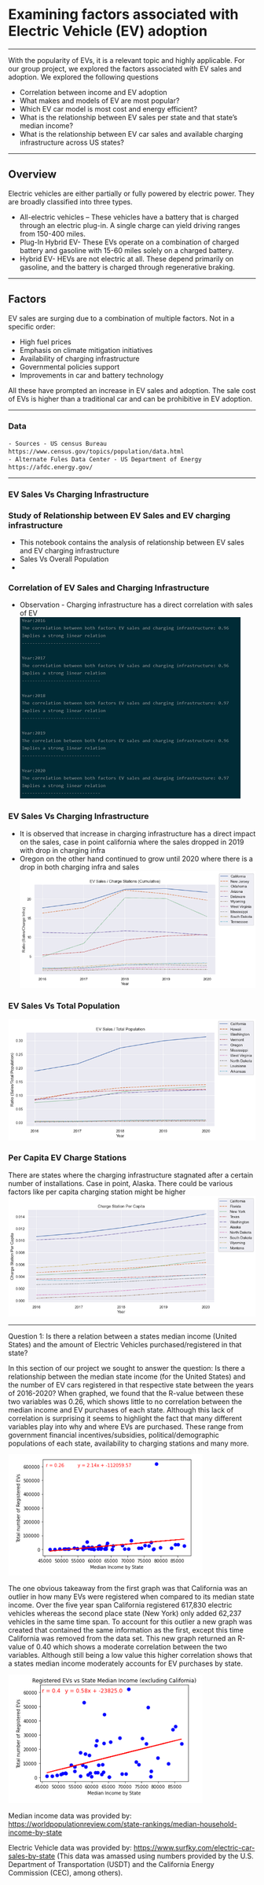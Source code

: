 # Examining factors associated with Electric Vehicle (EV) adoption
___________________________________________________________________________________
With the popularity of EVs, it is a relevant topic and highly applicable. For our group project, we explored the factors associated with EV sales and adoption. We explored the following questions
* Correlation between income and EV adoption
* What makes and models of EV are most popular?
* Which EV car model is most cost and energy efficient?
* What is the relationship between EV sales per state and that state’s median income?
* What is the relationship between EV car sales and available charging infrastructure across US states?
___________________________________________________________________________________
## Overview
Electric vehicles are either partially or fully powered by electric power. They are broadly classified into three types.
- All-electric vehicles – These vehicles have a battery that is charged through an electric plug-in. A single charge can yield driving ranges from 150-400 miles.
- Plug-In Hybrid EV- These EVs operate on a combination of charged battery and gasoline with 15-60 miles solely on a charged battery.
- Hybrid EV- HEVs are not electric at all. These depend primarily on gasoline, and the battery is charged through regenerative braking.
___________________________________________________________________________________
## Factors
EV sales are surging due to a combination of multiple factors. Not in a specific order:
- High fuel prices
- Emphasis on climate mitigation initiatives
- Availability of charging infrastructure
- Governmental policies support
- Improvements in car and battery technology 

All these have prompted an increase in EV sales and adoption. The sale cost of EVs is higher than a traditional car and can be prohibitive in EV adoption.
___________________________________________________________________________________
### Data
	- Sources - US census Bureau https://www.census.gov/topics/population/data.html
	- Alternate Fules Data Center - US Department of Energy https://afdc.energy.gov/
___________________________________________________________________________________
### EV Sales Vs Charging Infrastructure
### Study of Relationship between EV Sales and EV charging infrastructure
* This notebook contains the analysis of relationship between EV sales and EV charging infrastructure
* Sales Vs Overall Population
* 
### Correlation of EV Sales and Charging Infrastructure
- Observation - Charging infrastructure has a direct correlation with sales of EV
![EV Sales Vs Charging Infra Correlation](https://github.com/xnotynot/project1-evdata/blob/03d3ed3d455eb70c7a4f81d189830eeb517ad2a0/Graphs/SlsVsChargInfraCorrelation.png)

### EV Sales Vs Charging Infrastructure
- It is observed that increase in charging infrastructure has a direct impact on the sales, case in point california where the sales dropped in 2019 with drop in charging infra
- Oregon on the other hand continued to grow until 2020 where there is a drop in both charging infra and sales
![EV Sales Vs Charging Infrastructure](https://github.com/xnotynot/project1-evdata/blob/22677d964a78037c7f7c5197583eb9c430641d39/Graphs/SlsVsChargInfra.png)

### EV Sales Vs Total Population
![EV Sales Vs Total Population](https://github.com/xnotynot/project1-evdata/blob/6298671f69e73f73c94f74301114adb5a4d9e525/Graphs/SalesVsTotalPopulation.png)

### Per Capita EV Charge Stations
There are states where the charging infrastructure stagnated after a certain number of installations. Case in point, Alaska. There could be various factors like per capita charging station might be higher 
![Per Capita Charge Station](https://github.com/xnotynot/project1-evdata/blob/6298671f69e73f73c94f74301114adb5a4d9e525/Graphs/PerCapitaChargeInfra.png)

___________________________________________________________________________________

Question 1: Is there a relation between a states median income (United States) and the amount of Electric Vehicles purchased/registered in that state?

In this section of our project we sought to answer the question: Is there a relationship between the median state income (for the United States) and the number of EV cars registered in that respective state between the years of 2016-2020? When graphed, we found that the R-value between these two variables was 0.26, which shows little to no correlation between the median income and EV purchases of each state. Although this lack of correlation is surprising it seems to highlight the fact that many different variables play into why and where EVs are purchased. These range from government financial incentives/subsidies, political/demographic populations of each state, availability to charging stations and many more. 

![State Median Income vs Evs Registered by State](https://github.com/xnotynot/project1-evdata/blob/main/Graphs/Registered%20EVs%20vs%20State%20Median%20Income%20(including%20California).png)

The one obvious takeaway from the first graph was that California was an outlier in how many EVs were registered when compared to its median state income. Over the five year span California registered 617,830 electric vehicles whereas the second place state (New York) only added 62,237 vehicles in the same time span. To account for this outlier a new graph was created that contained the same information as the first, except this time California was removed from the data set. This new graph returned an R-value of 0.40 which shows a moderate correlation between the two variables. Although still being a low value this higher correlation shows that a states median income moderately accounts for EV purchases by state. 

![State Median Income vs Evs Registered by State (Excluding California)](https://github.com/xnotynot/project1-evdata/blob/main/Graphs/Registered%20EVs%20vs%20State%20Median%20Income%20(excluding%20California).png)

Median income data was provided by: https://worldpopulationreview.com/state-rankings/median-household-income-by-state

Electric Vehicle data was provided by: https://www.surfky.com/electric-car-sales-by-state (This data was amassed using numbers provided by the U.S. Department of Transportation (USDT) and the California Energy Commission (CEC), among others).
